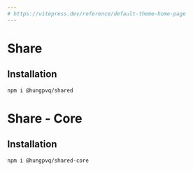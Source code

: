 ```yaml
---
# https://vitepress.dev/reference/default-theme-home-page
---
```


# Share

## Installation

```bash
npm i @hungpvq/shared
```

# Share - Core

## Installation

```bash
npm i @hungpvq/shared-core
```
